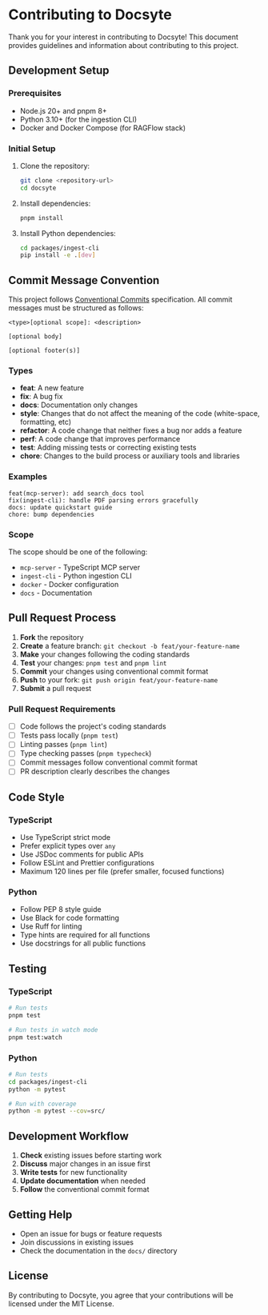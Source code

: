 # Contributing to Docsyte

Thank you for your interest in contributing to Docsyte! This document provides guidelines and information about contributing to this project.

## Development Setup

### Prerequisites

- Node.js 20+ and pnpm 8+
- Python 3.10+ (for the ingestion CLI)
- Docker and Docker Compose (for RAGFlow stack)

### Initial Setup

1. Clone the repository:
   ```bash
   git clone <repository-url>
   cd docsyte
   ```

2. Install dependencies:
   ```bash
   pnpm install
   ```

3. Install Python dependencies:
   ```bash
   cd packages/ingest-cli
   pip install -e .[dev]
   ```

## Commit Message Convention

This project follows [Conventional Commits](https://conventionalcommits.org/) specification. All commit messages must be structured as follows:

```
<type>[optional scope]: <description>

[optional body]

[optional footer(s)]
```

### Types

- **feat**: A new feature
- **fix**: A bug fix
- **docs**: Documentation only changes
- **style**: Changes that do not affect the meaning of the code (white-space, formatting, etc)
- **refactor**: A code change that neither fixes a bug nor adds a feature
- **perf**: A code change that improves performance
- **test**: Adding missing tests or correcting existing tests
- **chore**: Changes to the build process or auxiliary tools and libraries

### Examples

```
feat(mcp-server): add search_docs tool
fix(ingest-cli): handle PDF parsing errors gracefully
docs: update quickstart guide
chore: bump dependencies
```

### Scope

The scope should be one of the following:
- `mcp-server` - TypeScript MCP server
- `ingest-cli` - Python ingestion CLI
- `docker` - Docker configuration
- `docs` - Documentation

## Pull Request Process

1. **Fork** the repository
2. **Create** a feature branch: `git checkout -b feat/your-feature-name`
3. **Make** your changes following the coding standards
4. **Test** your changes: `pnpm test` and `pnpm lint`
5. **Commit** your changes using conventional commit format
6. **Push** to your fork: `git push origin feat/your-feature-name`
7. **Submit** a pull request

### Pull Request Requirements

- [ ] Code follows the project's coding standards
- [ ] Tests pass locally (`pnpm test`)
- [ ] Linting passes (`pnpm lint`)
- [ ] Type checking passes (`pnpm typecheck`)
- [ ] Commit messages follow conventional commit format
- [ ] PR description clearly describes the changes

## Code Style

### TypeScript

- Use TypeScript strict mode
- Prefer explicit types over `any`
- Use JSDoc comments for public APIs
- Follow ESLint and Prettier configurations
- Maximum 120 lines per file (prefer smaller, focused functions)

### Python

- Follow PEP 8 style guide
- Use Black for code formatting
- Use Ruff for linting
- Type hints are required for all functions
- Use docstrings for all public functions

## Testing

### TypeScript

```bash
# Run tests
pnpm test

# Run tests in watch mode
pnpm test:watch
```

### Python

```bash
# Run tests
cd packages/ingest-cli
python -m pytest

# Run with coverage
python -m pytest --cov=src/
```

## Development Workflow

1. **Check** existing issues before starting work
2. **Discuss** major changes in an issue first
3. **Write tests** for new functionality
4. **Update documentation** when needed
5. **Follow** the conventional commit format

## Getting Help

- Open an issue for bugs or feature requests
- Join discussions in existing issues
- Check the documentation in the `docs/` directory

## License

By contributing to Docsyte, you agree that your contributions will be licensed under the MIT License.